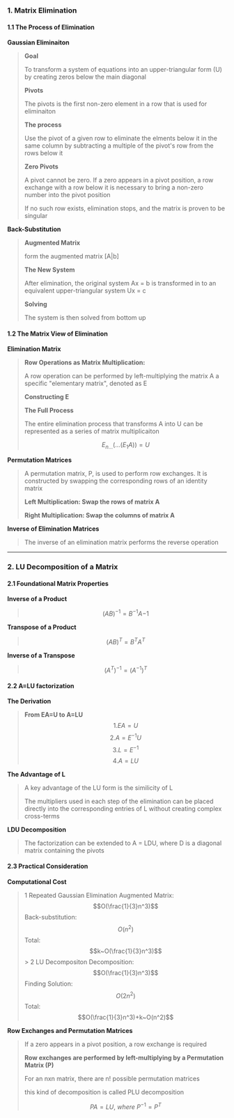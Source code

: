 ### 1. Matrix Elimination

#### 1.1 The Process of Elimination

**Gaussian Eliminaiton**

>**Goal**
>
>To transform a system of equations into an upper-triangular form (U) by creating zeros below the main diagonal
>
>**Pivots**
>
>The pivots is the first non-zero element in a row that is used for eliminaiton
>
>**The process**
>
>Use the pivot of a given row to eliminate the elments below it in the same column by subtracting a multiple of the pivot's row from the rows below it
>
>**Zero Pivots**
>
>A pivot cannot be zero. If a zero appears in a pivot position, a row exchange with a row below it is necessary to bring a non-zero number into the pivot position
>
>If no such row exists, elimination stops, and the matrix is proven to be singular

**Back-Substitution**

>**Augmented Matrix**
>
>form the augmented matrix [A|b]
>
>**The New System**
>
>After elimination, the original system Ax = b  is transformed in to an equivalent upper-triangular system Ux = c
>
>**Solving**
>
>The system is then solved from bottom up

#### 1.2 The Matrix View of Elimination

**Elimination Matrix**

>**Row Operations as Matrix Multiplication:**
>
>A row operation can be performed by left-multiplying the matrix A a specific "elementary matrix", denoted as E
>
>**Constructing E**
>
>**The Full Process**
>
>The entire elimination process that transforms A into U can be represented as a series of matrix multiplicaiton
>
>$$E_{n...}(...(E_{1}A))=U$$

**Permutation Matrices**

>A permutation matrix, P, is used to perform row exchanges. It is constructed by swapping the corresponding rows of an identity matrix
>
>**Left Multiplication: Swap the rows of matrix A**
>
>**Right Multiplication: Swap the columns of matrix A**

**Inverse of Elimination Matrices**

>The inverse of an elimination matrix performs the reverse operation

***
### 2. LU Decomposition of a Matrix
#### 2.1 Foundational Matrix Properties

**Inverse of a Product**

>$$(AB)^{-1}=B^{-1}A{-1}$$

**Transpose of a Product**

>$$(AB)^T=B^TA^T$$

**Inverse of a Transpose**

>$$(A^T)^{-1}=(A^{-1})^T$$

#### 2.2 A=LU factorization

**The Derivation**

>**From EA=U to A=LU**
>$$1.EA=U$$
>$$2.A=E^{-1}U$$
>$$3.L=E^{-1}$$
>$$4.A=LU$$

**The Advantage of L**

>A key advantage of the LU form is the similicity of L
>
>The multipliers used in each step of the elimination can be placed directly into the corresponding entries of L without creating complex cross-terms

**LDU Decomposition**

>The factorization can be extended to A = LDU, where D is a diagonal matrix containing the pivots

#### 2.3 Practical Consideration

**Computational Cost**

>1 Repeated Gaussian Elimination
>Augmented Matrix:
>$$O(\frac{1}{3}n^3)$$
  Back-substitution:
  >$$O(n^2)$$
  Total:
  $$k~O(\frac{1}{3}n^3)$$>
 >2 LU Decompositon
 >Decomposition:
 >$$O(\frac{1}{3}n^3)$$
 >Finding Solution:
 >$$O(2n^2)$$
 >Total:
 >$$O(\frac{1}{3}n^3)+k~O(n^2)$$
  

**Row Exchanges and Permutation Matrices**

>If a zero appears in a pivot position, a row exchange is required
>
>**Row exchanges are performed by left-multiplying by a Permutation Matrix (P)**
>
>For an nxn matrix, there are n! possible permutation matrices
>
>this kind of decomposition is called PLU decomposition
>
>$$PA=LU,~where~P^{-1}=P^T$$